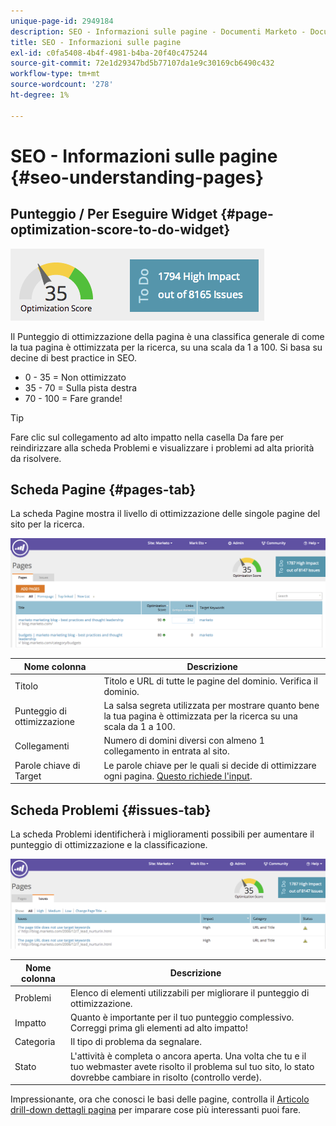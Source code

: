 ```yaml
---
unique-page-id: 2949184
description: SEO - Informazioni sulle pagine - Documenti Marketo - Documentazione del prodotto
title: SEO - Informazioni sulle pagine
exl-id: c0fa5408-4b4f-4981-b4ba-20f40c475244
source-git-commit: 72e1d29347bd5b77107da1e9c30169cb6490c432
workflow-type: tm+mt
source-wordcount: '278'
ht-degree: 1%

---
```


# SEO - Informazioni sulle pagine {#seo-understanding-pages}

## Punteggio / Per Eseguire Widget {#page-optimization-score-to-do-widget}

![](assets/image2014-9-17-21-3a52-3a3.png)

Il Punteggio di ottimizzazione della pagina è una classifica generale di come la tua pagina è ottimizzata per la ricerca, su una scala da 1 a 100. Si basa su decine di best practice in SEO.

* 0 - 35 = Non ottimizzato
* 35 - 70 = Sulla pista destra
* 70 - 100 = Fare grande!

>[!TIP]
>
>Fare clic sul collegamento ad alto impatto nella casella Da fare per reindirizzare alla scheda Problemi e visualizzare i problemi ad alta priorità da risolvere.

## Scheda Pagine {#pages-tab}

La scheda Pagine mostra il livello di ottimizzazione delle singole pagine del sito per la ricerca.

![](assets/image2014-9-17-21-3a52-3a41.png)

| Nome colonna | Descrizione |
|---|---|
| Titolo | Titolo e URL di tutte le pagine del dominio. Verifica il dominio. |
| Punteggio di ottimizzazione | La salsa segreta utilizzata per mostrare quanto bene la tua pagina è ottimizzata per la ricerca su una scala da 1 a 100. |
| Collegamenti | Numero di domini diversi con almeno 1 collegamento in entrata al sito. |
| Parole chiave di Target | Le parole chiave per le quali si decide di ottimizzare ogni pagina. [Questo richiede l&#39;input](/help/marketo/product-docs/additional-apps/seo/pages/seo-using-the-page-detail-drill-down.md). |

## Scheda Problemi {#issues-tab}

La scheda Problemi identificherà i miglioramenti possibili per aumentare il punteggio di ottimizzazione e la classificazione.

![](assets/image2014-9-17-21-3a53-3a15.png)

| Nome colonna | Descrizione |
|---|---|
| Problemi | Elenco di elementi utilizzabili per migliorare il punteggio di ottimizzazione. |
| Impatto | Quanto è importante per il tuo punteggio complessivo. Correggi prima gli elementi ad alto impatto! |
| Categoria | Il tipo di problema da segnalare. |
| Stato | L&#39;attività è completa o ancora aperta. Una volta che tu e il tuo webmaster avete risolto il problema sul tuo sito, lo stato dovrebbe cambiare in risolto (controllo verde). |

Impressionante, ora che conosci le basi delle pagine, controlla il [Articolo drill-down dettagli pagina](/help/marketo/product-docs/additional-apps/seo/pages/seo-using-the-page-detail-drill-down.md) per imparare cose più interessanti puoi fare.
